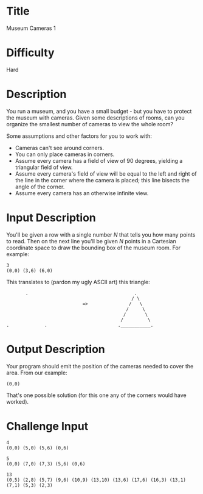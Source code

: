 # Title

Museum Cameras 1

# Difficulty

Hard

# Description

You run a museum, and you have a small budget - but you have to protect the museum with cameras. Given some descriptions of rooms, can you organize the smallest number of cameras to view the whole room?

Some assumptions and other factors for you to work with:

* Cameras can't see around corners. 
* You can only place cameras in corners.
* Assume every camera has a field of view of 90 degrees, yielding a triangular field of view. 
* Assume every camera's field of view will be equal to the left and right of the line in the corner where the camera is placed; this line bisects the angle of the corner. 
* Assume every camera has an otherwise infinite view.

# Input Description

You'll be given a row with a single number *N* that tells you how many points to read. Then on the next line you'll be given *N* points in a Cartesian coordinate space to draw the bounding box of the museum room. For example:

    3
    (0,0) (3,6) (6,0)

This translates to (pardon my ugly ASCII art) this triangle:

           .                                       .
                                                  / \
                                =>               /   \
                                                /     \
                                               /       \
                                              /         \
    .             .                          .___________.

# Output Description

Your program should emit the position of the cameras needed to cover the area. From our example:

    (0,0)

That's one possible solution (for this one any of the corners would have worked). 

# Challenge Input

    4 
    (0,0) (5,0) (5,6) (0,6)

    5
    (0,0) (7,0) (7,3) (5,6) (0,6)

    13
    (0,5) (2,8) (5,7) (9,6) (10,9) (13,10) (13,6) (17,6) (16,3) (13,1) (7,1) (5,3) (2,3)
